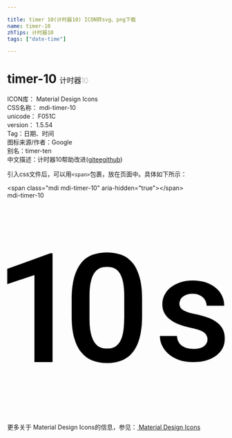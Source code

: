 ```yaml
---

title: timer 10(计时器10) ICON转svg、png下载
name: timer-10
zhTips: 计时器10
tags: ["date-time"]

---
```


# timer-10  <small style="font-size: 60%;font-weight: 100">计时器10</small>


<div class="detail-page">
<p>
<span>
ICON库：
<span class="badge-secondary badge">Material Design Icons</span> 
</span>
<br/>
<span>
CSS名称：
<span class="badge-secondary badge">mdi-timer-10</span> 
</span>
<br/>
<span>
unicode：
<span class="badge-secondary badge">F051C</span> 
<copy-btn content='F051C' btn-title=""></copy-btn>
<copy-btn :content='String.fromCodePoint(parseInt("F051C", 16))' btn-title="复制U"></copy-btn>
</span>
<br/>
<span>
version：
<span class="badge-secondary badge">1.5.54</span> 
</span><br/><span>Tag：<span class="badge-light badge"><router-link to="/tags/date-time.html">日期、时间</router-link></span></span>
<br/>
<span>图标来源/作者：<span class="badge-light badge">Google</span></span> 
<br/>
<span>别名：<span class="badge-light badge">timer-ten</span></span><br/><span class="zh-detail">中文描述：<span class="badge-primary badge">计时器10</span><span class="help-link"><span>帮助改进</span>(<a href="https://gitee.com/liuwave/icon-helper/edit/master/json/material/timer-10.json" target="_blank" rel="noopener noreferrer">gitee</a><a href="https://github.com/liuwave/icon-helper/edit/master/json/material/timer-10.json" target="_blank" rel="noopener noreferrer">github</a></span>)</span><br/>
</p>
</div>
<div class="alert alert-dark">
  <i class="mdi mdi-timer-10 mdi-48px"></i>
  <i class="mdi mdi-timer-10 mdi-36px"></i>
  <i class="mdi mdi-timer-10 mdi-24px"></i>
  <i class="mdi mdi-timer-10 mdi-18px"></i>
</div>
<div>
  <p>引入css文件后，可以用<code>&lt;span&gt;</code>包裹，放在页面中。具体如下所示：    
  </p>
  <div class="alert alert-primary" style="font-size: 14px">
    &lt;span class="mdi mdi-timer-10" aria-hidden="true"&gt;&lt;/span&gt;
    <copy-btn content='<span class="mdi mdi-timer-10" aria-hidden="true"></span>'></copy-btn>
  </div>
  <div class="alert alert-secondary">
    <i class="mdi mdi-timer-10"
    style="font-size: 24px"
    aria-hidden="true"></i> mdi-timer-10
    <copy-btn content="mdi-timer-10" btn-title="复制图标名称"></copy-btn>
  </div>
</div>
<div id="svg" class="svg-wrap">
<svg xmlns="http://www.w3.org/2000/svg" viewBox="0 0 24 24"><path d="M12.9,13.22C12.9,13.82 12.86,14.33 12.78,14.75C12.7,15.17 12.58,15.5 12.42,15.77C12.26,16.03 12.06,16.22 11.83,16.34C11.6,16.46 11.32,16.5 11,16.5C10.71,16.5 10.43,16.46 10.19,16.34C9.95,16.22 9.75,16.03 9.59,15.77C9.43,15.5 9.3,15.17 9.21,14.75C9.12,14.33 9.08,13.82 9.08,13.22V10.72C9.08,10.12 9.12,9.61 9.21,9.2C9.3,8.79 9.42,8.46 9.59,8.2C9.75,7.95 9.95,7.77 10.19,7.65C10.43,7.54 10.7,7.5 11,7.5C11.31,7.5 11.58,7.54 11.81,7.65C12.05,7.76 12.25,7.94 12.41,8.2C12.57,8.45 12.7,8.78 12.78,9.19C12.86,9.6 12.91,10.11 12.91,10.71V13.22M13.82,7.05C13.5,6.65 13.07,6.35 12.59,6.17C12.12,6 11.58,5.9 11,5.9C10.42,5.9 9.89,6 9.41,6.17C8.93,6.35 8.5,6.64 8.18,7.05C7.84,7.46 7.58,8 7.39,8.64C7.21,9.29 7.11,10.09 7.11,11.03V12.95C7.11,13.89 7.2,14.69 7.39,15.34C7.58,16 7.84,16.53 8.19,16.94C8.53,17.35 8.94,17.65 9.42,17.83C9.9,18 10.43,18.11 11,18.11C11.6,18.11 12.13,18 12.6,17.83C13.08,17.65 13.5,17.35 13.82,16.94C14.16,16.53 14.42,16 14.6,15.34C14.78,14.69 14.88,13.89 14.88,12.95V11.03C14.88,10.09 14.79,9.29 14.6,8.64C14.42,8 14.16,7.45 13.82,7.05M23.78,14.37C23.64,14.09 23.43,13.84 23.15,13.63C22.87,13.42 22.54,13.24 22.14,13.1C21.74,12.96 21.29,12.83 20.79,12.72C20.44,12.65 20.15,12.57 19.92,12.5C19.69,12.41 19.5,12.33 19.37,12.24C19.23,12.15 19.14,12.05 19.09,11.94C19.04,11.83 19,11.7 19,11.55C19,11.41 19.04,11.27 19.1,11.14C19.16,11 19.25,10.89 19.37,10.8C19.5,10.7 19.64,10.62 19.82,10.56C20,10.5 20.22,10.47 20.46,10.47C20.71,10.47 20.93,10.5 21.12,10.58C21.31,10.65 21.47,10.75 21.6,10.87C21.73,11 21.82,11.13 21.89,11.29C21.95,11.45 22,11.61 22,11.78H23.94C23.94,11.39 23.86,11.03 23.7,10.69C23.54,10.35 23.31,10.06 23,9.81C22.71,9.56 22.35,9.37 21.92,9.22C21.5,9.07 21,9 20.46,9C19.95,9 19.5,9.07 19.07,9.21C18.66,9.35 18.3,9.54 18,9.78C17.72,10 17.5,10.3 17.34,10.62C17.18,10.94 17.11,11.27 17.11,11.63C17.11,12 17.19,12.32 17.34,12.59C17.5,12.87 17.7,13.11 18,13.32C18.25,13.53 18.58,13.7 18.96,13.85C19.34,14 19.77,14.11 20.23,14.21C20.62,14.29 20.94,14.38 21.18,14.47C21.42,14.56 21.61,14.66 21.75,14.76C21.88,14.86 21.97,15 22,15.1C22.07,15.22 22.09,15.35 22.09,15.5C22.09,15.81 21.96,16.06 21.69,16.26C21.42,16.46 21.03,16.55 20.5,16.55C20.3,16.55 20.09,16.53 19.88,16.47C19.67,16.42 19.5,16.34 19.32,16.23C19.15,16.12 19,15.97 18.91,15.79C18.8,15.61 18.74,15.38 18.73,15.12H16.84C16.84,15.5 16.92,15.83 17.08,16.17C17.24,16.5 17.47,16.82 17.78,17.1C18.09,17.37 18.47,17.59 18.93,17.76C19.39,17.93 19.91,18 20.5,18C21.04,18 21.5,17.95 21.95,17.82C22.38,17.69 22.75,17.5 23.06,17.28C23.37,17.05 23.6,16.77 23.77,16.45C23.94,16.13 24,15.78 24,15.39C24,15 23.93,14.65 23.78,14.37M0,7.72V9.4L3,8.4V18H5V6H4.75L0,7.72Z" /></svg>
</div>
<detail full-name='mdi-timer-10'></detail>
    
<div><p>更多关于 Material Design Icons的信息，参见：<a target="_blank" href="https://iconhelper.cn/material.html"> Material Design Icons</a>
</p></div>
